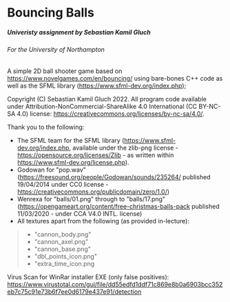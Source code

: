 # Bouncing Balls
##### Univeristy assignment by Sebastian Kamil Gluch
###### For the University of Northampton

A simple 2D ball shooter game based on https://www.novelgames.com/en/bouncing/ using bare-bones C++ code as well as the SFML library (https://www.sfml-dev.org/index.php);

Copyright (C) Sebastian Kamil Gluch 2022.
All program code available under Attribution-NonCommercial-ShareAlike 4.0 International (CC BY-NC-SA 4.0) license: https://creativecommons.org/licenses/by-nc-sa/4.0/.

Thank you to the following:
 - The SFML team for the SFML library (https://www.sfml-dev.org/index.php, available under the zlib-png license - https://opensource.org/licenses/Zlib - as written within https://www.sfml-dev.org/license.php).
 - Godowan for "pop.wav" (https://freesound.org/people/Godowan/sounds/235264/ published 19/04/2014 under CC0 license - https://creativecommons.org/publicdomain/zero/1.0/)
 - Wenrexa for "balls/01.png" through to "balls/17.png" (https://opengameart.org/content/free-christmas-balls-pack published 11/03/2020 - under CCA V4.0 INTL. license)
 - All textures apart from the following (as provided in-lecture):
 > - "cannon_body.png"
 > - "cannon_axel.png"
 > - "cannon_base.png"
 > - "dbl_points_icon.png"
 > - "extra_time_icon.png

Virus Scan for WinRar installer EXE (only false positives):
https://www.virustotal.com/gui/file/dd55edfd1ddf71c869e8b0a6903bcc352eb7c75c91e73b6f7ee0d6179e437e91/detection
